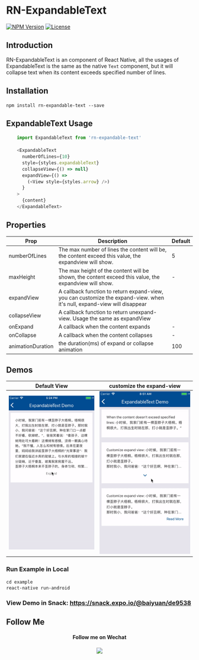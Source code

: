 # RN-ExpandableText

[![NPM Version](http://img.shields.io/npm/v/rn-expandable-text.svg?style=flat-square)](https://npmjs.com/package/rn-expandable-text)
[![License](http://img.shields.io/npm/l/rn-expandable-text.svg?style=flat-square)](https://opensource.org/licenses/Apache-2.0)

## Introduction

RN-ExpandableText is an component of React Native, all the usages of ExpandableText is the same as the native `Text` component, but it will collapse text when its content exceeds specified number of lines.

## Installation
 ```
 npm install rn-expandable-text --save
 ```

## ExpandableText Usage

```javascript
    import ExpandableText from 'rn-expandable-text'
    
    <ExpandableText
      numberOfLines={10}
      style={styles.expandableText}
      collapseView={() => null}
      expandView={() =>
        (<View style={styles.arrow} />)
      }
    >
      {content}
    </ExpandableText>
```
## Properties

| Prop                  | Description                              | Default        |
| --------------------- | ---------------------- | -------------- |
|numberOfLines|The max number of lines the content will be, the content exceed this value, the expandview will show.|5|
|maxHeight|The max height of the content will be shown, the content exceed this value, the expandview will show.|-|
|expandView| A callback function to return expand-view, you can customize the expand-view. when it's null, expand-view will disappear
|collapseView| A callback function to return unexpand-view. Usage the same as expandView|
|onExpand| A callback when the content expands| - |
|onCollapse| A callback when the content collapses| - |
|animationDuration| the duration(ms) of expand or collapse animation| 100 |

## Demos
|Default View|customize the expand-view|
|-------|----------|
|![Default View](./docs/images/preview1.gif)|![Default View](./docs/images/preview2.gif)

### Run Example in Local
```
cd example
react-native run-android
```

### View Demo in Snack: https://snack.expo.io/@baiyuan/de9538

## Follow Me

<div style="text-align:center">
<h4>Follow me on Wechat<h4>
<img src="http://wangbaiyuan.cn/mp.jpg" width="200"/> 
</div>
